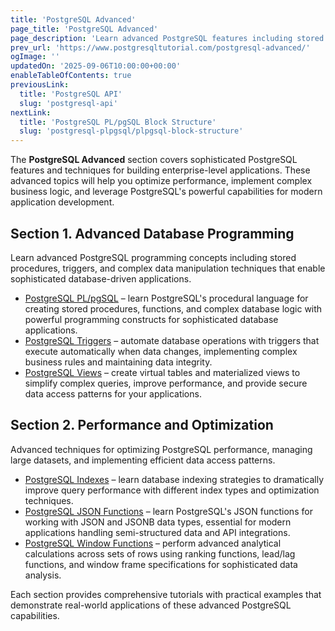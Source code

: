 ```yaml
---
title: 'PostgreSQL Advanced'
page_title: 'PostgreSQL Advanced'
page_description: 'Learn advanced PostgreSQL features including stored procedures, triggers, views, indexing strategies, window functions, and JSON data manipulation'
prev_url: 'https://www.postgresqltutorial.com/postgresql-advanced/'
ogImage: ''
updatedOn: '2025-09-06T10:00:00+00:00'
enableTableOfContents: true
previousLink:
  title: 'PostgreSQL API'
  slug: 'postgresql-api'
nextLink:
  title: 'PostgreSQL PL/pgSQL Block Structure'
  slug: 'postgresql-plpgsql/plpgsql-block-structure'
---
```


The **PostgreSQL Advanced** section covers sophisticated PostgreSQL features and techniques for building enterprise-level applications. These advanced topics will help you optimize performance, implement complex business logic, and leverage PostgreSQL's powerful capabilities for modern application development.

## Section 1. Advanced Database Programming

Learn advanced PostgreSQL programming concepts including stored procedures, triggers, and complex data manipulation techniques that enable sophisticated database-driven applications.

- [PostgreSQL PL/pgSQL](postgresql-plpgsql) – learn PostgreSQL's procedural language for creating stored procedures, functions, and complex database logic with powerful programming constructs for sophisticated database applications.
- [PostgreSQL Triggers](postgresql-triggers) – automate database operations with triggers that execute automatically when data changes, implementing complex business rules and maintaining data integrity.
- [PostgreSQL Views](postgresql-views) – create virtual tables and materialized views to simplify complex queries, improve performance, and provide secure data access patterns for your applications.

## Section 2. Performance and Optimization

Advanced techniques for optimizing PostgreSQL performance, managing large datasets, and implementing efficient data access patterns.

- [PostgreSQL Indexes](postgresql-indexes) – learn database indexing strategies to dramatically improve query performance with different index types and optimization techniques.
- [PostgreSQL JSON Functions](postgresql-json-functions) – learn PostgreSQL's JSON functions for working with JSON and JSONB data types, essential for modern applications handling semi-structured data and API integrations.
- [PostgreSQL Window Functions](postgresql-window-function) – perform advanced analytical calculations across sets of rows using ranking functions, lead/lag functions, and window frame specifications for sophisticated data analysis.

Each section provides comprehensive tutorials with practical examples that demonstrate real-world applications of these advanced PostgreSQL capabilities.
